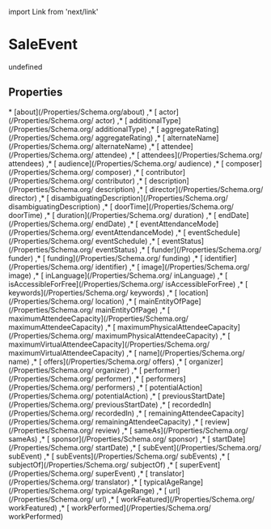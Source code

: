 import Link from 'next/link'
# SaleEvent

undefined

## Properties

<Grid>
* [about](/Properties/Schema.org/about)
,* [ actor](/Properties/Schema.org/ actor)
,* [ additionalType](/Properties/Schema.org/ additionalType)
,* [ aggregateRating](/Properties/Schema.org/ aggregateRating)
,* [ alternateName](/Properties/Schema.org/ alternateName)
,* [ attendee](/Properties/Schema.org/ attendee)
,* [ attendees](/Properties/Schema.org/ attendees)
,* [ audience](/Properties/Schema.org/ audience)
,* [ composer](/Properties/Schema.org/ composer)
,* [ contributor](/Properties/Schema.org/ contributor)
,* [ description](/Properties/Schema.org/ description)
,* [ director](/Properties/Schema.org/ director)
,* [ disambiguatingDescription](/Properties/Schema.org/ disambiguatingDescription)
,* [ doorTime](/Properties/Schema.org/ doorTime)
,* [ duration](/Properties/Schema.org/ duration)
,* [ endDate](/Properties/Schema.org/ endDate)
,* [ eventAttendanceMode](/Properties/Schema.org/ eventAttendanceMode)
,* [ eventSchedule](/Properties/Schema.org/ eventSchedule)
,* [ eventStatus](/Properties/Schema.org/ eventStatus)
,* [ funder](/Properties/Schema.org/ funder)
,* [ funding](/Properties/Schema.org/ funding)
,* [ identifier](/Properties/Schema.org/ identifier)
,* [ image](/Properties/Schema.org/ image)
,* [ inLanguage](/Properties/Schema.org/ inLanguage)
,* [ isAccessibleForFree](/Properties/Schema.org/ isAccessibleForFree)
,* [ keywords](/Properties/Schema.org/ keywords)
,* [ location](/Properties/Schema.org/ location)
,* [ mainEntityOfPage](/Properties/Schema.org/ mainEntityOfPage)
,* [ maximumAttendeeCapacity](/Properties/Schema.org/ maximumAttendeeCapacity)
,* [ maximumPhysicalAttendeeCapacity](/Properties/Schema.org/ maximumPhysicalAttendeeCapacity)
,* [ maximumVirtualAttendeeCapacity](/Properties/Schema.org/ maximumVirtualAttendeeCapacity)
,* [ name](/Properties/Schema.org/ name)
,* [ offers](/Properties/Schema.org/ offers)
,* [ organizer](/Properties/Schema.org/ organizer)
,* [ performer](/Properties/Schema.org/ performer)
,* [ performers](/Properties/Schema.org/ performers)
,* [ potentialAction](/Properties/Schema.org/ potentialAction)
,* [ previousStartDate](/Properties/Schema.org/ previousStartDate)
,* [ recordedIn](/Properties/Schema.org/ recordedIn)
,* [ remainingAttendeeCapacity](/Properties/Schema.org/ remainingAttendeeCapacity)
,* [ review](/Properties/Schema.org/ review)
,* [ sameAs](/Properties/Schema.org/ sameAs)
,* [ sponsor](/Properties/Schema.org/ sponsor)
,* [ startDate](/Properties/Schema.org/ startDate)
,* [ subEvent](/Properties/Schema.org/ subEvent)
,* [ subEvents](/Properties/Schema.org/ subEvents)
,* [ subjectOf](/Properties/Schema.org/ subjectOf)
,* [ superEvent](/Properties/Schema.org/ superEvent)
,* [ translator](/Properties/Schema.org/ translator)
,* [ typicalAgeRange](/Properties/Schema.org/ typicalAgeRange)
,* [ url](/Properties/Schema.org/ url)
,* [ workFeatured](/Properties/Schema.org/ workFeatured)
,* [ workPerformed](/Properties/Schema.org/ workPerformed)

</Grid>

